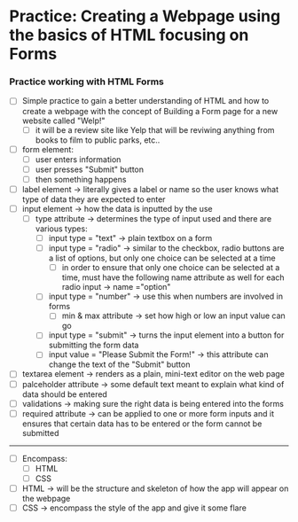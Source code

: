 # Practice: Creating a Webpage using the basics of HTML focusing on Forms

### Practice working with HTML Forms

-   [ ] Simple practice to gain a better understanding of HTML and how to create a webpage with the concept of Building a Form page for a new website called "Welp!"
    -   [ ] it will be a review site like Yelp that will be reviwing anything from books to film to public parks, etc..

-   [ ] form element:
    -   [ ] user enters information
    -   [ ] user presses "Submit" button
    -   [ ] then something happens
-   [ ] label element -> literally gives a label or name so the user knows what type of data they are expected to enter
-   [ ] input element -> how the data is inputted by the use
    -   [ ] type attribute -> determines the type of input used and there are various types:
        -   [ ] input type = "text" -> plain textbox on a form
        -   [ ] input type = "radio" -> similar to the checkbox, radio buttons are a list of options, but only one choice can be selected at a time
            -   [ ] in order to ensure that only one choice can be selected at a time, must have the following name attribute as well for each radio input -> name ="option"
        -   [ ] input type = "number" -> use this when numbers are involved in forms
            -   [ ] min & max attribute -> set how high or low an input value can go
        -   [ ] input type = "submit" -> turns the input element into a button for submitting the form data
        -   [ ] input value = "Please Submit the Form!" -> this attribute can change the text of the "Submit" button
-   [ ] textarea element -> renders as a plain, mini-text editor on the web page
-   [ ] palceholder attribute -> some default text meant to explain what kind of data should be entered
-   [ ] validations -> making sure the right data is being entered into the forms
-   [ ] required attribute -> can be applied to one or more form inputs and it ensures that certain data has to be entered or the form cannot be submitted

---

- [ ] Encompass:
  - [ ] HTML
  - [ ] CSS
- [ ] HTML -> will be the structure and skeleton of how the app will appear on the webpage
- [ ] CSS -> encompass the style of the app and give it some flare
